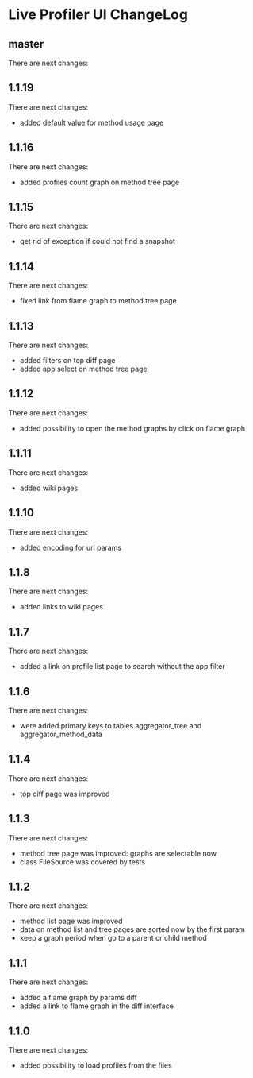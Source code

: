 # Live Profiler UI ChangeLog

## master

There are next changes:

## 1.1.19

There are next changes:

-  added default value for method usage page

## 1.1.16

There are next changes:

-  added profiles count graph on method tree page

## 1.1.15

There are next changes:

-  get rid of exception if could not find a snapshot

## 1.1.14

There are next changes:

-  fixed link from flame graph to method tree page

## 1.1.13

There are next changes:

-  added filters on top diff page
-  added app select on method tree page

## 1.1.12

There are next changes:

-  added possibility to open the method graphs by click on flame graph

## 1.1.11

There are next changes:

-  added wiki pages

## 1.1.10

There are next changes:

-  added encoding for url params

## 1.1.8

There are next changes:

-  added links to wiki pages

## 1.1.7

There are next changes:

-  added a link on profile list page to search without the app filter

## 1.1.6

There are next changes:

- were added primary keys to tables aggregator_tree and aggregator_method_data

## 1.1.4

There are next changes:

- top diff page was improved

## 1.1.3

There are next changes:

- method tree page was improved: graphs are selectable now
- class FileSource was covered by tests 

## 1.1.2

There are next changes:

- method list page was improved
- data on method list and tree pages are sorted now by the first param
- keep a graph period when go to a parent or child method

## 1.1.1

There are next changes:

- added a flame graph by params diff
- added a link to flame graph in the diff interface

## 1.1.0

There are next changes:

- added possibility to load profiles from the files
